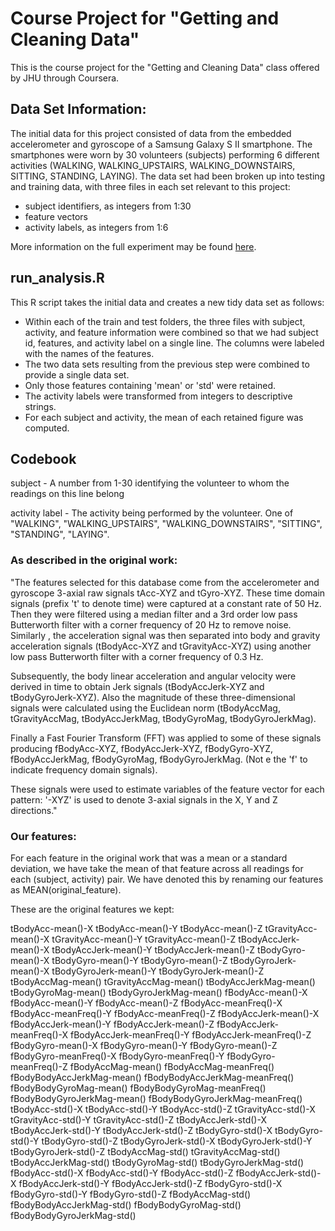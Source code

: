 # Course Project for "Getting and Cleaning Data"

This is the course project for the "Getting and Cleaning Data" class offered by JHU through Coursera.

## Data Set Information:

The initial data for this project consisted of data from the embedded accelerometer and gyroscope of a Samsung Galaxy S II smartphone. The smartphones were 
worn by 30 volunteers (subjects) performing 6 different activities (WALKING, WALKING_UPSTAIRS, WALKING_DOWNSTAIRS, SITTING, STANDING, LAYING). The data set had 
been broken up into testing and training data, with three files in each set relevant to this project:
* subject identifiers, as integers from 1:30
* feature vectors
* activity labels, as integers from 1:6

More information on the full experiment may be found [here](http://archive.ics.uci.edu/ml/datasets/Human+Activity+Recognition+Using+Smartphones).

## run_analysis.R

This R script takes the initial data and creates a new tidy data set as follows:
* Within each of the train and test folders, the three files with subject, activity, and feature information were combined so that we had subject id, features, and activity label on a single line.
The columns were labeled with the names of the features.
* The two data sets resulting from the previous step were combined to provide a single data set.
* Only those features containing 'mean' or 'std' were retained.
* The activity labels were transformed from integers to descriptive strings.
* For each subject and activity, the mean of each retained figure was computed.

## Codebook

subject - A number from 1-30 identifying the volunteer to whom the readings on this line belong

activity label - The activity being performed by the volunteer. One of "WALKING", "WALKING_UPSTAIRS", "WALKING_DOWNSTAIRS", "SITTING", "STANDING", "LAYING".

### As described in the original work:

"The features selected for this database come from the accelerometer and gyroscope 3-axial raw signals tAcc-XYZ and tGyro-XYZ. 
These time domain signals (prefix 't' to denote time) were captured at a constant rate of 50 Hz. Then they were filtered using a median filter and a 3rd order low pass Butterworth filter with a corner frequency of 20 Hz to remove noise. Similarly , the acceleration signal was then separated into body and gravity acceleration signals (tBodyAcc-XYZ and tGravityAcc-XYZ) using another low pass Butterworth filter with a corner frequency of 0.3 Hz.

Subsequently, the body linear acceleration and angular velocity were derived in time to obtain Jerk signals (tBodyAccJerk-XYZ and tBodyGyroJerk-XYZ). Also the magnitude of these three-dimensional signals were calculated using the Euclidean norm (tBodyAccMag, tGravityAccMag, tBodyAccJerkMag, tBodyGyroMag, tBodyGyroJerkMag).

Finally a Fast Fourier Transform (FFT) was applied to some of these signals producing fBodyAcc-XYZ, fBodyAccJerk-XYZ, fBodyGyro-XYZ, fBodyAccJerkMag, fBodyGyroMag, fBodyGyroJerkMag. (Not
e the 'f' to indicate frequency domain signals).

These signals were used to estimate variables of the feature vector for each pattern:
'-XYZ' is used to denote 3-axial signals in the X, Y and Z directions."

### Our features:

For each feature in the original work that was a mean or a standard deviation, we have take the mean of that feature
across all readings for each (subject, activity) pair.  We have denoted this by renaming our features as MEAN(original_feature).

These are the original features we kept:

tBodyAcc-mean()-X
tBodyAcc-mean()-Y
tBodyAcc-mean()-Z
tGravityAcc-mean()-X
tGravityAcc-mean()-Y
tGravityAcc-mean()-Z
tBodyAccJerk-mean()-X
tBodyAccJerk-mean()-Y
tBodyAccJerk-mean()-Z
tBodyGyro-mean()-X
tBodyGyro-mean()-Y
tBodyGyro-mean()-Z
tBodyGyroJerk-mean()-X
tBodyGyroJerk-mean()-Y
tBodyGyroJerk-mean()-Z
tBodyAccMag-mean()
tGravityAccMag-mean()
tBodyAccJerkMag-mean()
tBodyGyroMag-mean()
tBodyGyroJerkMag-mean()
fBodyAcc-mean()-X
fBodyAcc-mean()-Y
fBodyAcc-mean()-Z
fBodyAcc-meanFreq()-X
fBodyAcc-meanFreq()-Y
fBodyAcc-meanFreq()-Z
fBodyAccJerk-mean()-X
fBodyAccJerk-mean()-Y
fBodyAccJerk-mean()-Z
fBodyAccJerk-meanFreq()-X
fBodyAccJerk-meanFreq()-Y
fBodyAccJerk-meanFreq()-Z
fBodyGyro-mean()-X
fBodyGyro-mean()-Y
fBodyGyro-mean()-Z
fBodyGyro-meanFreq()-X
fBodyGyro-meanFreq()-Y
fBodyGyro-meanFreq()-Z
fBodyAccMag-mean()
fBodyAccMag-meanFreq()
fBodyBodyAccJerkMag-mean()
fBodyBodyAccJerkMag-meanFreq()
fBodyBodyGyroMag-mean()
fBodyBodyGyroMag-meanFreq()
fBodyBodyGyroJerkMag-mean()
fBodyBodyGyroJerkMag-meanFreq()
tBodyAcc-std()-X
tBodyAcc-std()-Y
tBodyAcc-std()-Z
tGravityAcc-std()-X
tGravityAcc-std()-Y
tGravityAcc-std()-Z
tBodyAccJerk-std()-X
tBodyAccJerk-std()-Y
tBodyAccJerk-std()-Z
tBodyGyro-std()-X
tBodyGyro-std()-Y
tBodyGyro-std()-Z
tBodyGyroJerk-std()-X
tBodyGyroJerk-std()-Y
tBodyGyroJerk-std()-Z
tBodyAccMag-std()
tGravityAccMag-std()
tBodyAccJerkMag-std()
tBodyGyroMag-std()
tBodyGyroJerkMag-std()
fBodyAcc-std()-X
fBodyAcc-std()-Y
fBodyAcc-std()-Z
fBodyAccJerk-std()-X
fBodyAccJerk-std()-Y
fBodyAccJerk-std()-Z
fBodyGyro-std()-X
fBodyGyro-std()-Y
fBodyGyro-std()-Z
fBodyAccMag-std()
fBodyBodyAccJerkMag-std()
fBodyBodyGyroMag-std()
fBodyBodyGyroJerkMag-std()


